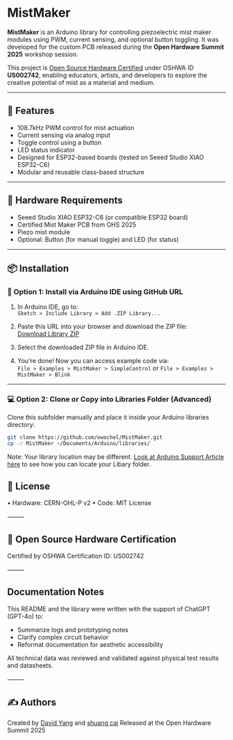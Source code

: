 # MistMaker

**MistMaker** is an Arduino library for controlling piezoelectric mist maker modules using PWM, current sensing, and optional button toggling. It was developed for the custom PCB released during the **Open Hardware Summit 2025** workshop session.

This project is [Open Source Hardware Certified](https://certification.oshwa.org/us002742.html) under OSHWA ID **US002742**, enabling educators, artists, and developers to explore the creative potential of mist as a material and medium.

---

## 🌱 Features

- 108.7kHz PWM control for mist actuation
- Current sensing via analog input
- Toggle control using a button
- LED status indicator
- Designed for ESP32-based boards (tested on Seeed Studio XIAO ESP32-C6)
- Modular and reusable class-based structure

---

## 🧰 Hardware Requirements

- Seeed Studio XIAO ESP32-C6 (or compatible ESP32 board)
- Certified Mist Maker PCB from OHS 2025
- Piezo mist module
- Optional: Button (for manual toggle) and LED (for status)

---

## 📦 Installation

### 🔗 Option 1: Install via Arduino IDE using GitHub URL

1. In Arduino IDE, go to:  
   `Sketch > Include Library > Add .ZIP Library...`

2. Paste this URL into your browser and download the ZIP file:  
   [Download Library ZIP](https://github.com/owochel/MistMaker/archive/refs/heads/main.zip)

3. Select the downloaded ZIP file in Arduino IDE.

4. You're done! Now you can access example code via:  
   `File > Examples > MistMaker > SimpleControl`
   or
   `File > Examples > MistMaker > Blink`
---

### 💻 Option 2: Clone or Copy into Libraries Folder (Advanced)

Clone this subfolder manually and place it inside your Arduino libraries directory:

```bash
git clone https://github.com/owochel/MistMaker.git
cp -r MistMaker ~/Documents/Arduino/libraries/
```

Note: Your library location may be different. [Look at Arduino Support Article here](https://support.arduino.cc/hc/en-us/articles/4415103213714-Find-sketches-libraries-board-cores-and-other-files-on-your-computer) to see how you can locate your Libary folder.

## 🔐 License
   •  Hardware: CERN-OHL-P v2
   •  Code: MIT License

⸻

## 🔖 Open Source Hardware Certification

Certified by OSHWA
Certification ID: US002742

⸻

## Documentation Notes

This README and the library were written with the support of ChatGPT (GPT-4o) to:

* Summarize logs and prototyping notes
* Clarify complex circuit behavior
* Reformat documentation for aesthetic accessibility

All technical data was reviewed and validated against physical test results and datasheets.

⸻

## ✍️ Authors

Created by [David Yang](https://davidyang.work/) and [shuang cai](https://shuangcai.cargo.site/)
Released at the Open Hardware Summit 2025